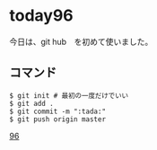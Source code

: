 # today96

今日は、git hub　を初めて使いました。

## コマンド

```shell
$ git init # 最初の一度だけでいい
$ git add .
$ git commit -m ":tada:"
$ git push origin master
```

[96](./96.md)